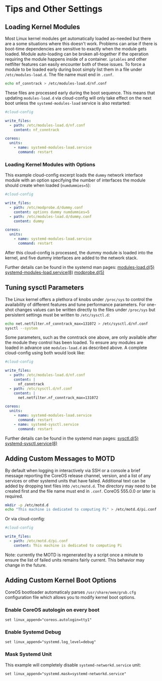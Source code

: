 # Tips and Other Settings

## Loading Kernel Modules

Most Linux kernel modules get automatically loaded as-needed but there
are a some situations where this doesn't work. Problems can arise if
there is boot-time dependencies are sensitive to exactly when the module
gets loaded. Module auto-loading can be broken all-together if the
operation requiring the module happens inside of a container. `iptables`
and other netfilter features can easily encounter both of these issues.
To force a module to be loaded early during boot simply list them in a
file under `/etc/modules-load.d`. The file name must end in `.conf`.

```sh
echo nf_conntrack > /etc/modules-load.d/nf.conf
```

These files are processed early during the boot sequence. This means
that updating `modules-load.d` via cloud-config will only take effect on
the next boot unless the `systemd-modules-load` service is also
restarted:

```yaml
#cloud-config

write_files:
  - path: /etc/modules-load.d/nf.conf
    content: nf_conntrack

coreos:
  units:
    - name: systemd-modules-load.service
      command: restart
```

### Loading Kernel Modules with Options

This example cloud-config excerpt loads the `dummy` network interface module with an option specifying the number of interfaces the module should create when loaded (`numdummies=5`):

```yaml
#cloud-config

write_files:
  - path: /etc/modprobe.d/dummy.conf
    content: options dummy numdummies=5
  - path: /etc/modules-load.d/dummy.conf
    content: dummy

coreos:
  units:
    - name: systemd-modules-load.service
      command: restart
```

After this cloud-config is processed, the dummy module is loaded into the kernel, and five dummy interfaces are added to the network stack.

Further details can be found in the systemd man pages:
[modules-load.d(5)](http://www.freedesktop.org/software/systemd/man/modules-load.d.html)
[systemd-modules-load.service(8)](http://www.freedesktop.org/software/systemd/man/systemd-modules-load.service.html)
[modprobe.d(5)](http://linux.die.net/man/5/modprobe.d)

## Tuning sysctl Parameters

The Linux kernel offers a plethora of knobs under `/proc/sys` to control
the availability of different features and tune performance parameters.
For one-shot changes values can be written directly to the files under
`/proc/sys` but persistent settings must be written to `/etc/sysctl.d`:

```sh
echo net.netfilter.nf_conntrack_max=131072 > /etc/sysctl.d/nf.conf
sysctl --system
```

Some parameters, such as the conntrack one above, are only available
after the module they control has been loaded. To ensure any modules are
loaded in advance use `modules-load.d` as described above. A complete
cloud-config using both would look like:

```yaml
#cloud-config

write_files:
  - path: /etc/modules-load.d/nf.conf
    content: |
      nf_conntrack
  - path: /etc/sysctl.d/nf.conf
    content: |
      net.netfilter.nf_conntrack_max=131072

coreos:
  units:
    - name: systemd-modules-load.service
      command: restart
    - name: systemd-sysctl.service
      command: restart
```

Further details can be found in the systemd man pages:
[sysctl.d(5)](http://www.freedesktop.org/software/systemd/man/sysctl.d.html)
[systemd-sysctl.service(8)](http://www.freedesktop.org/software/systemd/man/systemd-sysctl.service.html)


## Adding Custom Messages to MOTD

By default when logging in interactively via SSH or a console a brief
message reporting the CoreOS release channel, version, and a list of any
services or other systemd units that have failed. Additional text can be
added by dropping text files into `/etc/motd.d`. The directory may need
to be created first and the file name must end in `.conf`.
CoreOS 555.0.0 or later is required.

```sh
mkdir -p /etc/motd.d
echo "This machine is dedicated to computing Pi" > /etc/motd.d/pi.conf
```

Or via cloud-config:

```yaml
#cloud-config

write_files:
  - path: /etc/motd.d/pi.conf
    content: This machine is dedicated to computing Pi
```

Note: currently the MOTD is regenerated by a script once a minute to
ensure the list of failed units remains fairly current. This behavior
may change in the future.

## Adding Custom Kernel Boot Options

CoreOS bootloader automaticaly parses `/usr/share/oem/grub.cfg` configuration file which allows you to modify kernel boot options.

### Enable CoreOS autologin on every boot

```
set linux_append="coreos.autologin=tty1"
```

### Enable Systemd Debug

```
set linux_append="systemd.log_level=debug"
```

### Mask Systemd Unit

This example will completely disable `systemd-networkd.service` unit:

```
set linux_append="systemd.mask=systemd-networkd.service"
```
